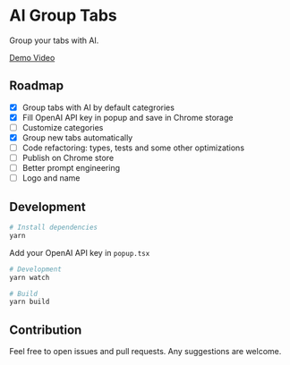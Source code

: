 # AI Group Tabs

Group your tabs with AI.

[Demo Video](https://twitter.com/i/status/1732560960936935555)

## Roadmap

- [x] Group tabs with AI by default categrories
- [x] Fill OpenAI API key in popup and save in Chrome storage
- [ ] Customize categories
- [x] Group new tabs automatically
- [ ] Code refactoring: types, tests and some other optimizations
- [ ] Publish on Chrome store
- [ ] Better prompt engineering
- [ ] Logo and name

## Development

```bash
# Install dependencies
yarn
```

Add your OpenAI API key in `popup.tsx`

```bash
# Development
yarn watch
```

```bash
# Build
yarn build
```

## Contribution

Feel free to open issues and pull requests. Any suggestions are welcome.
